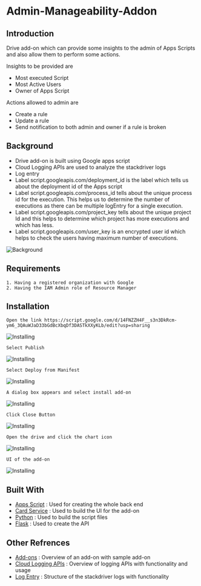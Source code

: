 # Admin-Manageability-Addon

## Introduction

Drive add-on which can provide some insights to the admin of Apps Scripts and also allow them to perform some actions.

Insights to be provided are
- Most executed Script
- Most Active Users
- Owner of Apps Script

Actions allowed to admin are
- Create a rule
- Update a rule
- Send notification to both admin and owner if a rule is broken


## Background

- Drive add-on is built using Google apps script
- Cloud Logging APIs are used to analyze the stackdriver logs
- Log entry
 - Label script.googleapis.com/deployment_id is the label which tells us about the deployment id of the Apps script
 - Label script.googleapis.com/process_id tells about the unique process id for the execution. This helps us to determine the number of executions as there can be multiple logEntry for a single execution.
 - Label script.googleapis.com/project_key tells about the unique project Id and this helps to determine which project has more executions and which has less.
 - Label script.googleapis.com/user_key is an encrypted user id which helps to check the users having maximum number of executions.

 
 ![Background](./images/log_entry.png)


## Requirements

```
1. Having a registered organization with Google
2. Having the IAM Admin role of Resource Manager
```


## Installation

```
Open the link https://script.google.com/d/14FNZZH4F__s3n3DkRcm-ym6_3QAuWJaD33bGdBcXbqDf3DASTkXXyKLb/edit?usp=sharing
```

![Installing](./images/add-on.png)


```
Select Publish
```

![Installing](./images/select_publish.png)


```
Select Deploy from Manifest
```

![Installing](./images/select_manifest.png)


```
A dialog box appears and select install add-on
```

![Installing](./images/install_add-on.png)


```
Click Close Button
```

![Installing](./images/close_button.png)


```
Open the drive and click the chart icon
```

![Installing](./images/add-on_icon.png)


```
UI of the add-on
```

![Installing](./images/add-on_ui.png)


## Built With

- [Apps Script](https://developers.google.com/apps-script) : Used for creating the whole back end
- [Card Service](https://developers.google.com/apps-script/reference/card-service) : Used to build the UI for the add-on
- [Python](https://www.python.org/) : Used to build the script files
- [Flask](https://flask.palletsprojects.com/en/1.1.x/) : Used to create the API


## Other Refrences 

- [Add-ons](https://developers.google.com/gsuite/add-ons/overview) : Overview of an add-on with sample add-on
- [Cloud Logging APIs](https://cloud.google.com/logging/docs) : Overview of logging APIs with functionality and usage
- [Log Entry](https://cloud.google.com/logging/docs/reference/v2/rest/v2/LogEntry) : Structure of the stackdriver logs with functionality
